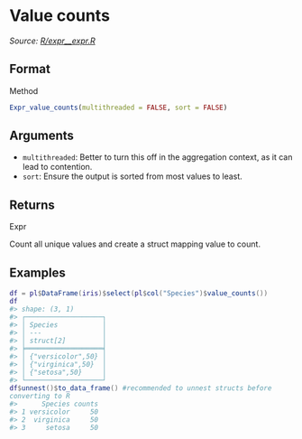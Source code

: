 # Value counts

*Source: [R/expr__expr.R](https://github.com/pola-rs/r-polars/tree/main/R/expr__expr.R)*

## Format

Method

```r
Expr_value_counts(multithreaded = FALSE, sort = FALSE)
```

## Arguments

- `multithreaded`: Better to turn this off in the aggregation context, as it can lead to contention.
- `sort`: Ensure the output is sorted from most values to least.

## Returns

Expr

Count all unique values and create a struct mapping value to count.

## Examples

<pre class='r-example'><code><span class='r-in'><span><span class='va'>df</span> <span class='op'>=</span> <span class='va'>pl</span><span class='op'>$</span><span class='fu'>DataFrame</span><span class='op'>(</span><span class='va'>iris</span><span class='op'>)</span><span class='op'>$</span><span class='fu'>select</span><span class='op'>(</span><span class='va'>pl</span><span class='op'>$</span><span class='fu'>col</span><span class='op'>(</span><span class='st'>"Species"</span><span class='op'>)</span><span class='op'>$</span><span class='fu'>value_counts</span><span class='op'>(</span><span class='op'>)</span><span class='op'>)</span></span></span>
<span class='r-in'><span><span class='va'>df</span></span></span>
<span class='r-out co'><span class='r-pr'>#&gt;</span> shape: (3, 1)</span>
<span class='r-out co'><span class='r-pr'>#&gt;</span> ┌───────────────────┐</span>
<span class='r-out co'><span class='r-pr'>#&gt;</span> │ Species           │</span>
<span class='r-out co'><span class='r-pr'>#&gt;</span> │ ---               │</span>
<span class='r-out co'><span class='r-pr'>#&gt;</span> │ struct[2]         │</span>
<span class='r-out co'><span class='r-pr'>#&gt;</span> ╞═══════════════════╡</span>
<span class='r-out co'><span class='r-pr'>#&gt;</span> │ {"versicolor",50} │</span>
<span class='r-out co'><span class='r-pr'>#&gt;</span> │ {"virginica",50}  │</span>
<span class='r-out co'><span class='r-pr'>#&gt;</span> │ {"setosa",50}     │</span>
<span class='r-out co'><span class='r-pr'>#&gt;</span> └───────────────────┘</span>
<span class='r-in'><span><span class='va'>df</span><span class='op'>$</span><span class='fu'>unnest</span><span class='op'>(</span><span class='op'>)</span><span class='op'>$</span><span class='fu'>to_data_frame</span><span class='op'>(</span><span class='op'>)</span> <span class='co'>#recommended to unnest structs before converting to R</span></span></span>
<span class='r-out co'><span class='r-pr'>#&gt;</span>      Species counts</span>
<span class='r-out co'><span class='r-pr'>#&gt;</span> 1 versicolor     50</span>
<span class='r-out co'><span class='r-pr'>#&gt;</span> 2  virginica     50</span>
<span class='r-out co'><span class='r-pr'>#&gt;</span> 3     setosa     50</span>
 </code></pre>